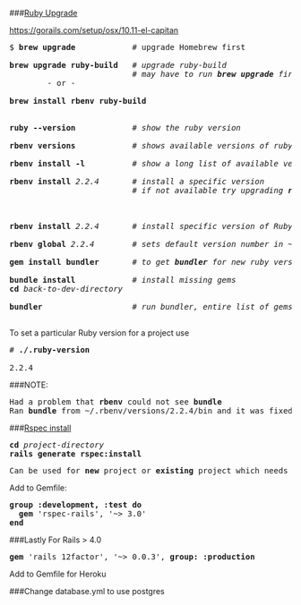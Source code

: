 ###[Ruby Upgrade](https://github.com/rbenv/rbenv/issues/285)

https://gorails.com/setup/osx/10.11-el-capitan
<pre>
$ <b>brew upgrade</b>            # upgrade Homebrew first

<b>brew upgrade ruby-build</b>   # <em>upgrade ruby-build</em>
                          # <em>may have to run <b>brew upgrade</b> first</em>
        - or -
        
<b>brew install rbenv ruby-build</b>

                          
<b>ruby --version</b>            # <em>show the ruby version</em>  

<b>rbenv versions</b>            # <em>shows available versions of ruby that <b>are installed</b></em>  

<b>rbenv install -l</b>          # <em>show a long list of available version numbers to download</em>

<b>rbenv install</b> <em>2.2.4</em>       # <em>install a specific version</em>  
                          # <em>if not available try upgrading <b>ruby-build</b></em>  



<b>rbenv install</b> <em>2.2.4</em>       # <em>install specific version of Ruby 2.2.4</em>

<b>rbenv global</b> <em>2.2.4</em>        # <em>sets default version number in ~/.rbenv/version</em>

<b>gem install bundler</b>       # <em>to get <b>bundler</b> for new ruby version</em>

<b>bundle install</b>            # <em>install missing gems</em>
<b>cd</b> <em>back-to-dev-directory</em>

<b>bundler</b>                   # <em>run bundler, entire list of gems will appear</em>

</pre>

To set a particular Ruby version for a project use  
<pre>
# <b>./.ruby-version</b>

2.2.4
</pre>

###NOTE:
<pre>
Had a problem that <b>rbenv</b> could not see <b>bundle</b>  
Ran <b>bundle</b> from ~/.rbenv/versions/2.2.4/bin and it was fixed
</pre>

###[Rspec install](https://www.launchacademy.com/codecabulary/learn-test-driven-development/rspec/setting-up-rpec)
<pre>
<b>cd</b> <em>project-directory</em>  
<b>rails generate rspec:install</b>
</pre>
<pre>
Can be used for <b>new</b> project or <b>existing</b> project which needs rspec
</pre>
Add to Gemfile:
<pre>
<b>group :development, :test do</b>
  <b>gem</b> 'rspec-rails', '~> 3.0'
<b>end</b>
</pre>

###Lastly
For Rails > 4.0
<pre>
<b>gem</b> 'rails_12factor', '~> 0.0.3', <b>group: :production</b>
</pre>
Add to Gemfile for Heroku

###Change database.yml to use postgres
